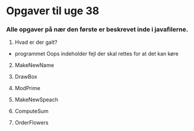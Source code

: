 # Opgaver til uge 38 
### Alle opgaver på nær den første er beskrevet inde i javafilerne. 

1) Hvad er der galt?
- programmet Oops indeholder fejl der skal rettes for at det kan køre

2) MakeNewName

3) DrawBox

4) ModPrime

5) MakeNewSpeach

6) ComputeSum

7) OrderFlowers





